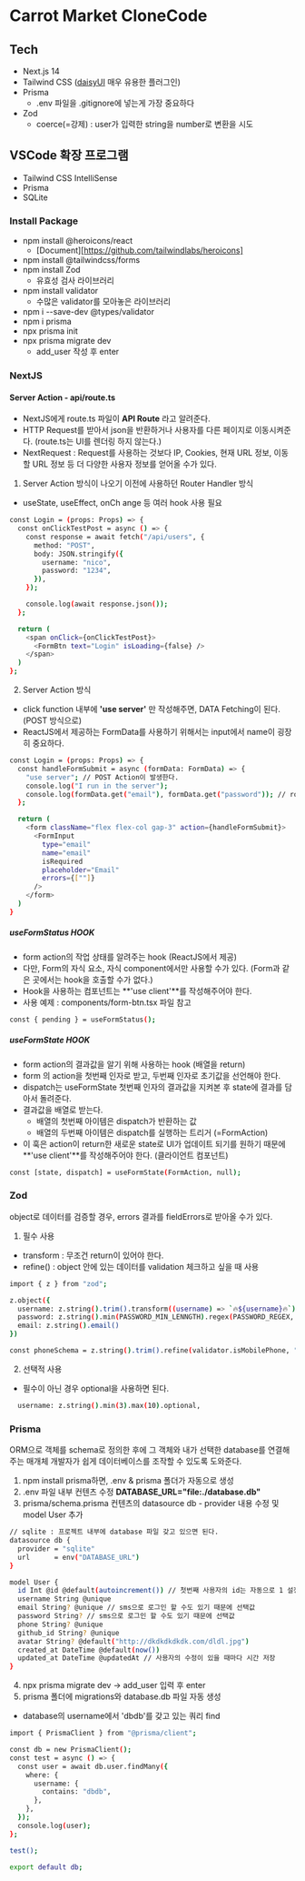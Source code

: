 # Carrot Market CloneCode

## Tech

- Next.js 14
- Tailwind CSS ([daisyUI](https://daisyui.com/) 매우 유용한 플러그인)
- Prisma
  - .env 파일을 .gitignore에 넣는게 가장 중요하다
- Zod
  - coerce(=강제) : user가 입력한 string을 number로 변환을 시도

## VSCode 확장 프로그램

- Tailwind CSS IntelliSense
- Prisma
- SQLite

### Install Package

- npm install @heroicons/react
  - [Document][https://github.com/tailwindlabs/heroicons]
- npm install @tailwindcss/forms
- npm install Zod
  - 유효성 검사 라이브러리
- npm install validator
  - 수많은 validator를 모아놓은 라이브러리
- npm i --save-dev @types/validator
- npm i prisma
- npx prisma init
- npx prisma migrate dev
  - add_user 작성 후 enter

### NextJS

#### Server Action - api/route.ts

- NextJS에게 route.ts 파일이 **API Route** 라고 알려준다.
- HTTP Request를 받아서 json을 반환하거나 사용자를 다른 페이지로 이동시켜준다. (route.ts는 UI를 렌더링 하지 않는다.)
- NextRequest : Request를 사용하는 것보다 IP, Cookies, 현재 URL 정보, 이동할 URL 정보 등 더 다양한 사용자 정보를 얻어올 수가 있다.

1. Server Action 방식이 나오기 이전에 사용하던 Router Handler 방식

- useState, useEffect, onCh ange 등 여러 hook 사용 필요

```bash
const Login = (props: Props) => {
  const onClickTestPost = async () => {
    const response = await fetch("/api/users", {
      method: "POST",
      body: JSON.stringify({
        username: "nico",
        password: "1234",
      }),
    });

    console.log(await response.json());
  };

  return (
    <span onClick={onClickTestPost}>
      <FormBtn text="Login" isLoading={false} />
    </span>
  )
};
```

2. Server Action 방식

- click function 내부에 **'use server'** 만 작성해주면, DATA Fetching이 된다. (POST 방식으로)
- ReactJS에서 제공하는 FormData를 사용하기 위해서는 input에서 name이 굉장히 중요하다.

```bash
const Login = (props: Props) => {
  const handleFormSubmit = async (formData: FormData) => {
    "use server"; // POST Action이 발생한다.
    console.log("I run in the server");
    console.log(formData.get("email"), formData.get("password")); // route 핸들러로 데이터 전달하기
  };

  return (
    <form className="flex flex-col gap-3" action={handleFormSubmit}>
      <FormInput
        type="email"
        name="email"
        isRequired
        placeholder="Email"
        errors={[""]}
      />
    </form>
  )
}
```

##### useFormStatus HOOK

- form action의 작업 상태를 알려주는 hook (ReactJS에서 제공)
- 다만, Form의 자식 요소, 자식 component에서만 사용할 수가 있다. (Form과 같은 곳에서는 hook을 호출할 수가 없다.)
- Hook을 사용하는 컴포넌트는 **'use client'**를 작성해주어야 한다.
- 사용 예제 : components/form-btn.tsx 파일 참고

```bash
const { pending } = useFormStatus();
```

##### useFormState HOOK

- form action의 결과값을 알기 위해 사용하는 hook (배열을 return)
- form 의 action을 첫번째 인자로 받고, 두번째 인자로 초기값을 선언해야 한다.
- dispatch는 useFormState 첫번째 인자의 결과값을 지켜본 후 state에 결과를 담아서 돌려준다.
- 결과값을 배열로 받는다.
  - 배열의 첫번째 아이템은 dispatch가 반환하는 값
  - 배열의 두번째 아이템은 dispatch를 실행하는 트리거 (=FormAction)
- 이 훅은 action이 return한 새로운 state로 UI가 업데이트 되기를 원하기 때문에 **'use client'**를 작성해주어야 한다. (클라이언트 컴포넌트)

```bash
const [state, dispatch] = useFormState(FormAction, null);
```

### Zod

object로 데이터를 검증할 경우, errors 결과를 fieldErrors로 받아올 수가 있다.

1. 필수 사용

- transform : 무조건 return이 있어야 한다.
- refine() : object 안에 있는 데이터를 validation 체크하고 싶을 때 사용

```bash
import { z } from "zod";

z.object({
  username: z.string().trim().transform((username) => `🔥${username}🔥`).refine(checkUsername, "no tomato alllowed."),
  password: z.string().min(PASSWORD_MIN_LENNGTH).regex(PASSWORD_REGEX, PASSWORD_REGEX_ERROR),
  email: z.string().email()
})

const phoneSchema = z.string().trim().refine(validator.isMobilePhone, "ko-KR"); //한국 전화번호만 받게 하고 싶은 경우

```

2. 선택적 사용

- 필수이 아닌 경우 optional을 사용하면 된다.

```bash
  username: z.string().min(3).max(10).optional,
```

### Prisma

ORM으로 객체를 schema로 정의한 후에 그 객체와 내가 선택한 database를 연결해주는 매개체
개발자가 쉽게 데이터베이스를 조작할 수 있도록 도와준다.

1. npm install prisma하면, .env & prisma 폴더가 자동으로 생성
2. .env 파일 내부 컨텐츠 수정 **DATABASE_URL="file:./database.db"**
3. prisma/schema.prisma 컨텐츠의 datasource db - provider 내용 수정 및 model User 추가

```bash
// sqlite : 프로젝트 내부에 database 파일 갖고 있으면 된다.
datasource db {
  provider = "sqlite"
  url      = env("DATABASE_URL")
}

model User {
  id Int @id @default(autoincrement()) // 첫번째 사용자의 id는 자동으로 1 설정
  username String @unique
  email String? @unique // sms으로 로그인 할 수도 있기 때문에 선택값
  password String? // sms으로 로그인 할 수도 있기 때문에 선택값
  phone String? @unique
  github_id String? @unique
  avatar String? @default("http://dkdkdkdkdk.com/dldl.jpg")
  created_at DateTime @default(now())
  updated_at DateTime @updatedAt // 사용자의 수정이 있을 때마다 시간 저장
}
```

4. npx prisma migrate dev -> add_user 입력 후 enter
5. prisma 폴더에 migrations와 database.db 파일 자동 생성

- database의 username에서 'dbdb'를 갖고 있는 쿼리 find

```bash
import { PrismaClient } from "@prisma/client";

const db = new PrismaClient();
const test = async () => {
  const user = await db.user.findMany({
    where: {
      username: {
        contains: "dbdb",
      },
    },
  });
  console.log(user);
};

test();

export default db;

```
